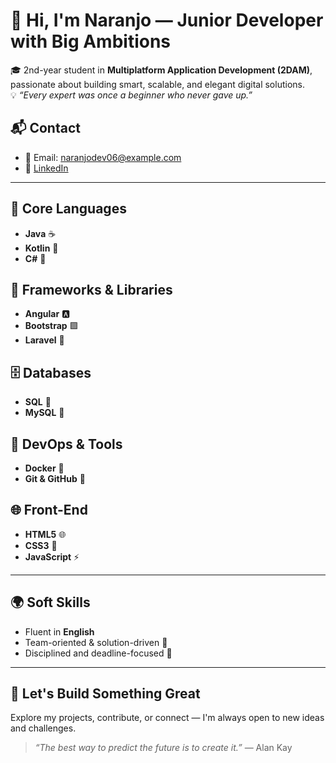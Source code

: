 # 👋 Hi, I'm Naranjo — Junior Developer with Big Ambitions

🎓 2nd-year student in **Multiplatform Application Development (2DAM)**, passionate about building smart, scalable, and elegant digital solutions.  
💡 *“Every expert was once a beginner who never gave up.”*
## 📬 Contact  
- 📧 Email: naranjodev06@example.com  
- 💼 [LinkedIn](https://www.linkedin.com/in/alvaro-naranjo-rodr%C3%ADguez-177264381/)

---

## 🧠 Core Languages  
- **Java** ☕  
- **Kotlin** 📱  
- **C#** 🎯

## 🧰 Frameworks & Libraries  
- **Angular** 🅰️  
- **Bootstrap** 🟪  
- **Laravel** 🔴

## 🗄️ Databases  
- **SQL** 🧠  
- **MySQL** 🐬

## 🐳 DevOps & Tools  
- **Docker** 🐳  
- **Git & GitHub** 🔧

## 🌐 Front-End  
- **HTML5** 🌐  
- **CSS3** 🎨  
- **JavaScript** ⚡

---

## 🌍 Soft Skills  
- Fluent in **English**  
- Team-oriented & solution-driven 🤝  
- Disciplined and deadline-focused 📅

---

## 🚀 Let's Build Something Great  
Explore my projects, contribute, or connect — I'm always open to new ideas and challenges.

> *“The best way to predict the future is to create it.”* — Alan Kay
